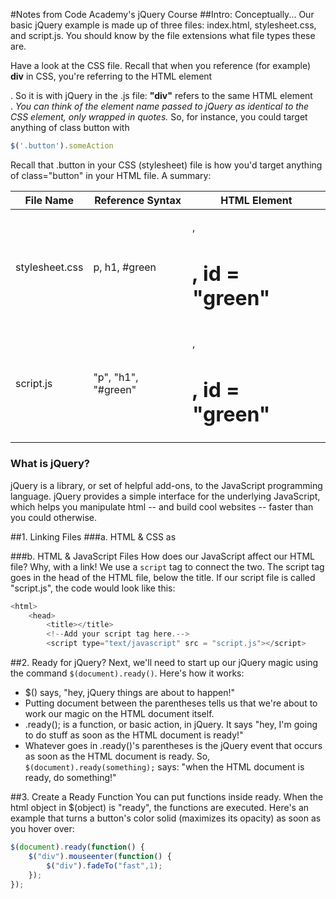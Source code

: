 #Notes from Code Academy's jQuery Course
##Intro: Conceptually...
Our basic jQuery example is made up of three files: index.html, stylesheet.css, and script.js. You should know by the file extensions what file types these are.

Have a look at the CSS file. Recall that when you reference (for example) **div** in CSS, you're referring to the HTML element **<div>**. So it is with jQuery in the .js file: **"div"** refers to the same HTML element **<div>**. *You can think of the element name passed to jQuery as identical to the CSS element, only wrapped in quotes.* So, for instance, you could target anything of class button with
```JavaScript
$('.button').someAction
```
Recall that .button in your CSS (stylesheet) file is how you'd target anything of class="button" in your HTML file. A summary:

**File Name**   | **Reference Syntax** | **HTML Element**
----------------|----------------------|------------------------
stylesheet.css  |    p, h1, #green     | <p>, <h1>, id = "green"
script.js       |  "p", "h1", "#green" | <p>, <h1>, id = "green"   

### What is jQuery?
jQuery is a library, or set of helpful add-ons, to the JavaScript programming language. jQuery provides a simple interface for the underlying JavaScript, which helps you manipulate html -- and build cool websites -- faster than you could otherwise.

##1. Linking Files
###a. HTML & CSS
as

###b. HTML & JavaScript Files
How does our JavaScript affect our HTML file? Why, with a link! We use a `script` tag to connect the two. The script tag goes in the head of the HTML file, below the title. If our script file is called "script.js", the code would look like this:
```JavaScript
<html>
    <head>
        <title></title>
        <!--Add your script tag here.-->
        <script type="text/javascript" src = "script.js"></script>
```

##2. Ready for jQuery?
Next, we'll need to start up our jQuery magic using the command `$(document).ready()`. Here's how it works:
  * $() says, "hey, jQuery things are about to happen!"
  * Putting document between the parentheses tells us that we're about to work our magic on the HTML document itself.
  * .ready(); is a function, or basic action, in jQuery. It says "hey, I'm going to do stuff as soon as the HTML document is ready!"
  * Whatever goes in .ready()'s parentheses is the jQuery event that occurs as soon as the HTML document is ready. So, `$(document).ready(something);` says: "when the HTML document is ready, do something!"

##3. Create a Ready Function
You can put functions inside ready. When the html object in $(object) is "ready", the functions are executed. Here's an example that turns a button's color solid (maximizes its opacity) as soon as you hover over:
```javascript
$(document).ready(function() {
    $("div").mouseenter(function() {
        $("div").fadeTo("fast",1);
    });
});
```
